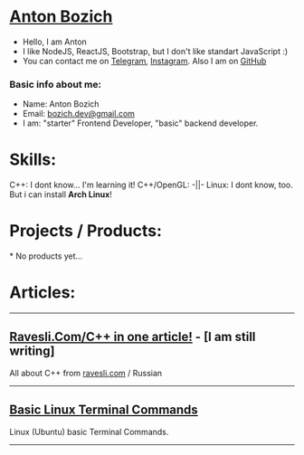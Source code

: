 # [Anton Bozich](http://bozich.github.io)


* Hello, I am Anton
* I like NodeJS, ReactJS, Bootstrap, but I don't like standart JavaScript :)
* You can contact me on [Telegram](http://t.me/same_anton), [Instagram](http://instagram.com/same.anton). Also I am on [GitHub](http://github.com/bozich/bozich.github.io)


### Basic info about me:
* Name: Anton Bozich
* Email: [bozich.dev@gmail.com](bozich.dev@gmail.com)
* I am: "starter" Frontend Developer, "basic" backend developer.

# Skills:
C++: I dont know... I'm learning it!
C++/OpenGL: -||-
Linux: I dont know, too. But i can install **Arch Linux**!


# Projects / Products:
\* No products yet...

# Articles:
___
## [Ravesli.Com/C++ in one article!](articles/ravesli-cpp) - **\[I am still writing]**

All about C++ from [ravesli.com](http://ravesli.com/uroki-cpp) / Russian
___
## [Basic Linux Terminal Commands](http:/github.com/bozich/bozich.github.io/tree/master/articles/Linux_Terminal_Basics)

Linux (Ubuntu) basic Terminal Commands.
___
